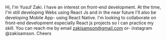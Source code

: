 Hi, I'm Yusuf Zaki. I have an interest on front-end development. At the time, I'm still developing Webs using React Js and in the near future I'll also be developing Mobile App-
using React Native. I'm looking to collaborate on front-end development especially React js projects so I can practice my skill. You can reach me by email zakisamson@gmail.com or-
instagram @zakisamson. Cheers
